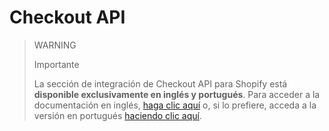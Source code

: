# Checkout API

> WARNING
>
> Importante
>
> La sección de integración de Checkout API para Shopify está **disponible exclusivamente en inglés y portugués**. Para acceder a la documentación en inglés, [haga clic aquí](https://www.mercadopago[FAKER][URL][DOMAIN]/developers/en/guides/shopify/checkout-api) o, si lo prefiere, acceda a la versión en portugués [haciendo clic aquí](https://www.mercadopago[FAKER][URL][DOMAIN]/developers/pt/guides/shopify/checkout-api).